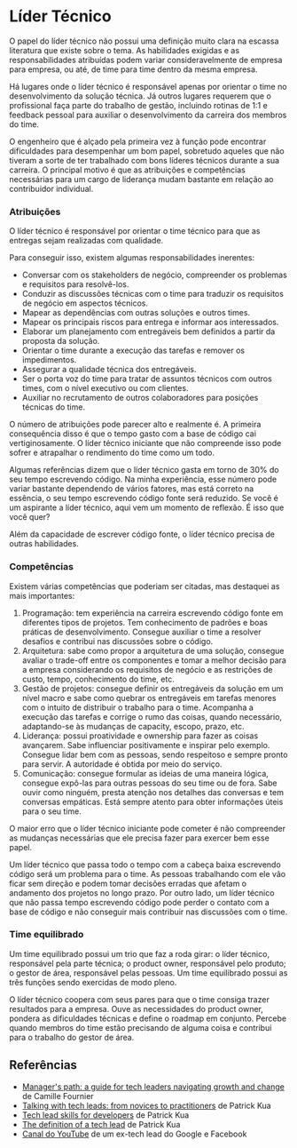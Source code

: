 # Líder Técnico

O papel do líder técnico não possui uma definição muito clara na escassa literatura que existe sobre o tema. As habilidades exigidas e as responsabilidades atribuídas podem variar consideravelmente de empresa para empresa, ou até, de time para time dentro da mesma empresa.

Há lugares onde o líder técnico é responsável apenas por orientar o time no desenvolvimento da solução técnica. Já outros lugares requerem que o profissional faça parte do trabalho de gestão, incluindo rotinas de 1:1 e feedback pessoal para auxiliar o desenvolvimento da carreira dos membros do time.

O engenheiro que é alçado pela primeira vez à função pode encontrar dificuldades para desempenhar um bom papel, sobretudo aqueles que não tiveram a sorte de ter trabalhado com bons líderes técnicos durante a sua carreira. O principal motivo é que as atribuições e competências necessárias para um cargo de liderança mudam bastante em relação ao contribuidor individual.

### Atribuições

O líder técnico é responsável por orientar o time técnico para que as entregas sejam realizadas com qualidade.

Para conseguir isso, existem algumas responsabilidades inerentes:

- Conversar com os stakeholders de negócio, compreender os problemas e requisitos para resolvê-los. 
- Conduzir as discussões técnicas com o time para traduzir os requisitos de negócio  em aspectos técnicos. 
- Mapear as dependências com outras soluções e outros times. 
- Mapear os principais riscos para entrega e informar aos interessados. 
- Elaborar um planejamento com entregáveis bem definidos a partir da proposta da solução. 
- Orientar o time durante a execução das tarefas e remover os impedimentos. 
- Assegurar a qualidade técnica dos entregáveis.
- Ser o porta voz do time para tratar de assuntos técnicos com outros times, com o nível executivo ou com clientes.
- Auxiliar no recrutamento de outros colaboradores para posições técnicas do time. 

O número de atribuições pode parecer alto e realmente é. A primeira consequência disso é que o tempo gasto com a base de código cai vertiginosamente. O líder técnico iniciante que não compreende isso pode sofrer e atrapalhar o rendimento do time como um todo.

Algumas referências dizem que o líder técnico gasta em torno de 30% do seu tempo escrevendo código. Na minha experiência, esse número pode variar bastante dependendo de vários fatores, mas está correto na essência, o seu tempo escrevendo código fonte será reduzido. Se você é um aspirante a líder técnico, aqui vem um momento de reflexão. É isso que você quer?

Além da capacidade de escrever código fonte, o líder técnico precisa de outras habilidades.

### Competências

Existem várias competências que poderiam ser citadas, mas destaquei as mais importantes:

1. Programação: tem experiência na carreira escrevendo código fonte em diferentes tipos de projetos. Tem conhecimento de padrões e boas práticas de desenvolvimento. Consegue auxiliar o time a resolver desafios e contribui nas discussões sobre o código.
2. Arquitetura: sabe como propor a arquitetura de uma solução, consegue avaliar o trade-off entre os componentes e tomar a melhor decisão para a empresa considerando os requisitos de negócio e as restrições de custo, tempo, conhecimento do time, etc.
3. Gestão de projetos: consegue definir os entregáveis da solução em um nível macro e sabe como quebrar os entregáveis em tarefas menores com o intuito de distribuir o trabalho para o time. Acompanha a execução das tarefas e corrige o rumo das coisas, quando necessário, adaptando-se às mudanças de capacity, escopo, prazo, etc.
4. Liderança: possui proatividade e ownership para fazer as coisas avançarem. Sabe influenciar positivamente e inspirar pelo exemplo. Consegue lidar bem com as pessoas, sendo respeitoso e sempre pronto para servir. A autoridade é obtida por meio do serviço.
5. Comunicação: consegue formular as ideias de uma maneira lógica, consegue expô-las para outras pessoas do seu time ou de fora. Sabe ouvir como ninguém, presta atenção nos detalhes das conversas e tem conversas empáticas. Está sempre atento para obter informações úteis para o seu time.

O maior erro que o líder técnico iniciante pode cometer é não compreender as mudanças necessárias que ele precisa fazer para exercer bem esse papel.

Um líder técnico que passa todo o tempo com a cabeça baixa escrevendo código será um problema para o time. As pessoas trabalhando com ele vão ficar sem direção e podem tomar decisões erradas que afetam o andamento dos projetos no longo prazo. Por outro lado, um líder técnico que não passa tempo escrevendo código pode perder o contato com a base de código e não conseguir mais contribuir nas discussões com o time.

### Time equilibrado

Um time equilibrado possui um trio que faz a roda girar: o líder técnico, responsável pela parte técnica; o product owner, responsável pelo produto; o gestor de área, responsável pelas pessoas. Um time equilibrado possui as três funções sendo exercidas de modo pleno.

O líder técnico coopera com seus pares para que o time consiga trazer resultados para a empresa. Ouve as necessidades do product owner, pondera as dificuldades técnicas e define o roadmap em conjunto. Percebe quando membros do time estão precisando de alguma coisa e contribui para o trabalho do gestor de área.

## Referências

- [Manager's path: a guide for tech leaders navigating growth and change](https://www.amazon.com.br/Manager%60s-Path-Camille-Fournier/dp/1491973897) de Camille Fournier
- [Talking with tech leads: from novices to practitioners](https://www.amazon.com.br/Talking-Tech-Leads-Novices-Practitioners/dp/150581748X) de Patrick Kua
- [Tech lead skills for developers](https://www.thoughtworks.com/pt/talks/tech-lead-skills-for-developers) de Patrick Kua
- [The definition of a tech lead](https://www.patkua.com/blog/the-definition-of-a-tech-lead/) de Patrick Kua
- [Canal do YouTube](https://www.youtube.com/c/TechLead) de um ex-tech lead do Google e Facebook
